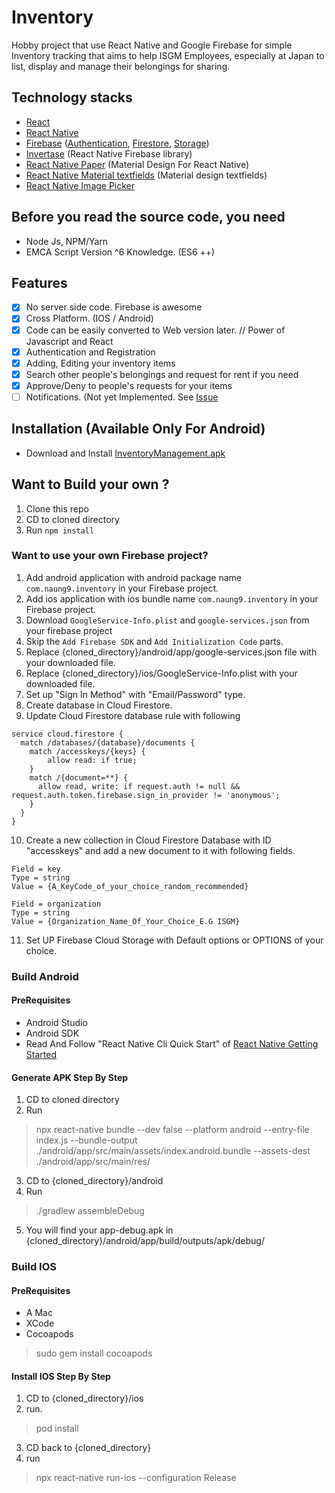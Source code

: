 # Inventory

Hobby project that use React Native and Google Firebase for simple Inventory tracking that aims to help ISGM Employees, especially at Japan to list, display and manage their belongings for sharing.

## Technology stacks

- [React](https://reactjs.org/)
- [React Native](https://reactnative.dev/)
- [Firebase](https://firebase.google.com/) ([Authentication](https://firebase.google.com/docs/auth), [Firestore](https://firebase.google.com/docs/firestore), [Storage](https://firebase.google.com/docs/storage))
- [Invertase](https://invertase.io/oss/react-native-firebase) (React Native Firebase library)
- [React Native Paper](https://callstack.github.io/react-native-paper/) (Material Design For React Native)
- [React Native Material textfields](https://github.com/n4kz/react-native-material-textfield) (Material design textfields)
- [React Native Image Picker](https://github.com/react-native-community/react-native-image-picker)

## Before you read the source code, you need
- Node Js, NPM/Yarn
- EMCA Script Version ^6 Knowledge. (ES6 ++)

## Features
- [x] No server side code. Firebase is awesome
- [x] Cross Platform. (IOS / Android)
- [x] Code can be easily converted to Web version later. // Power of Javascript and React
- [x] Authentication and Registration
- [x] Adding, Editing your inventory items
- [x] Search other people's belongings and request for rent if you need
- [x] Approve/Deny to people's requests for your items
- [ ] Notifications. (Not yet Implemented. See [Issue](https://github.com/naung9/Inventory/issues/1)

## Installation (Available Only For Android)
- Download and Install [InventoryManagement.apk](https://github.com/naung9/Inventory/releases/download/V-0.0.1-beta/InventoryManagement-v-0.0.1-beta.apk)

## Want to Build your own ?
1. Clone this repo
2. CD to cloned directory
3. Run ```npm install```

### Want to use your own Firebase project?
1. Add android application with android package name `com.naung9.inventory` in your Firebase project.
2. Add ios application with ios bundle name `com.naung9.inventory` in your Firebase project.
3. Download `GoogleService-Info.plist` and `google-services.json` from your firebase project
4. Skip the `Add Firebase SDK` and `Add Initialization Code` parts.
5. Replace {cloned_directory}/android/app/google-services.json file with your downloaded file.
6. Replace {cloned_directory}/ios/GoogleService-Info.plist with your downloaded file.
7. Set up "Sign In Method" with "Email/Password" type.
8. Create database in Cloud Firestore.
9. Update Cloud Firestore database rule with following
```
service cloud.firestore {
  match /databases/{database}/documents {
  	match /accesskeys/{keys} {
    	allow read: if true;
    }
    match /{document=**} {
      allow read, write: if request.auth != null && request.auth.token.firebase.sign_in_provider != 'anonymous';
    }
  }
}
```
10. Create a new collection in Cloud Firestore Database with ID "accesskeys" and add a new document to it with following fields.
```
Field = key
Type = string
Value = {A_KeyCode_of_your_choice_random_recommended}

Field = organization
Type = string
Value = {Organization_Name_Of_Your_Choice_E.G ISGM}
```
11. Set UP Firebase Cloud Storage with Default options or OPTIONS of your choice.

### Build Android
#### PreRequisites
- Android Studio
- Android SDK
- Read And Follow "React Native Cli Quick Start" of [React Native Getting Started](https://reactnative.dev/docs/getting-started)

#### Generate APK Step By Step
1. CD to cloned directory
2. Run 
> npx react-native bundle --dev false --platform android --entry-file index.js --bundle-output ./android/app/src/main/assets/index.android.bundle --assets-dest ./android/app/src/main/res/
3. CD to {cloned_directory}/android
4. Run
> ./gradlew assembleDebug
5. You will find your app-debug.apk in {cloned_directory}/android/app/build/outputs/apk/debug/

### Build IOS
#### PreRequisites
- A Mac
- XCode
- Cocoapods
> sudo gem install cocoapods

#### Install IOS Step By Step
1. CD to {cloned_directory}/ios
2. run. 
> pod install
3. CD back to {cloned_directory}
4. run
> npx react-native run-ios --configuration Release
